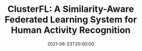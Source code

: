 ---
type: lecture
date: 2021-06-23T20:00:00
title: "ClusterFL: A Similarity-Aware Federated Learning System for Human Activity Recognition"
thumbnail: 
presenter: Rui Chen
links: 
    - url: /static_files/slides/6-23-salon.pdf
      name: slides
---